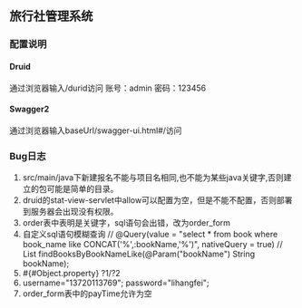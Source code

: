 ## 旅行社管理系统
### 配置说明
#### Druid
通过浏览器输入/durid访问
账号：admin 密码：123456
#### Swagger2
通过浏览器输入baseUrl/swagger-ui.html#/访问
### Bug日志
1. src/main/java下新建报名不能与项目名相同,也不能为某些java关键字,否则建立的包可能是简单的目录。
2. druid的stat-view-servlet中allow可以配置为空，但是不能不配置，否则部署到服务器会出现没有权限。
3. order表中表明是关键字，sql语句会出错，改为order_form
4. 自定义sql语句模糊查询
//    @Query(value = "select * from book where book_name like CONCAT('%',:bookName,'%')", nativeQuery = true)
//    List<Book> findBooksByBookNameLike(@Param("bookName") String bookName);
5. #{#Object.property} ?1/?2
6. username="13720113769";
   password="lihangfei";
7. order_form表中的payTime允许为空
